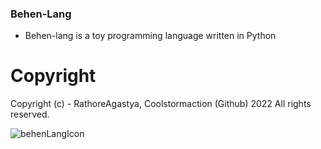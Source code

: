 
### **Behen-Lang**

- Behen-lang is a toy programming language written in Python

# Copyright

Copyright (c) - RathoreAgastya, Coolstormaction (Github) 2022
All rights reserved.

![behenLangIcon](https://user-images.githubusercontent.com/78737482/198818679-f64eae55-347e-4e8f-819b-307afbd974d7.jpg)
